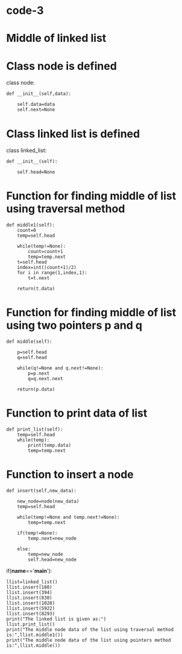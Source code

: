 # code-3
# Middle of linked list
# Class node is defined

class node:

    def __init__(self,data):

        self.data=data
        self.next=None

# Class linked list is defined

class linked_list:

    def __init__(self):

        self.head=None
        
# Function for finding middle of list using traversal method

    def middle1(self):
        count=0
        temp=self.head

        while(temp!=None):
            count=count+1
            temp=temp.next
        t=self.head
        index=int((count+1)/2)
        for i in range(1,index,1):
            t=t.next
            
        return(t.data)

# Function for finding middle of list using two pointers p and q

    def middle(self):

        p=self.head
        q=self.head

        while(q!=None and q.next!=None):
            p=p.next
            q=q.next.next

        return(p.data)

# Function to print data of list

    def print_list(self):
        temp=self.head
        while(temp):
            print(temp.data)
            temp=temp.next

# Function to insert a node    

    def insert(self,new_data):

        new_node=node(new_data)
        temp=self.head

        while(temp!=None and temp.next!=None):
            temp=temp.next

        if(temp!=None):
            temp.next=new_node

        else:
            temp=new_node
            self.head=new_node


if(__name__=='__main__'):

    llist=linked_list()
    llist.insert(180)
    llist.insert(394)
    llist.insert(830)
    llist.insert(1028)
    llist.insert(5922)
    llist.insert(8293)
    print("The linked list is given as:")
    llist.print_list()
    print("The middle node data of the list using traversal method is:",llist.middle1())
    print("The middle node data of the list using pointers method is:",llist.middle())

            
            
        
            
